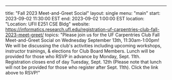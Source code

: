 ---
title: "Fall 2023 Meet-and-Greet Social"
layout: single
menu: "main"
start: 2023-09-02 11:30:00 EST
end: 2023-09-02 1:00:00 EST
location: "Location: UFII E251 CSE Bldg"
website: https://informatics.research.ufl.edu/registration-uf-carpentries-club-fall-2023-meet-greet/
topics: "Please join us for the UF Carpentries Club Fall Meet-and-Greet Social on Wednesday September 13th, 11:30am-1:00pm! 
We will be discussing the club's activities including upcoming workshops, instructor trainings, & elections for Club Board Members. 
Lunch will be provided for those who RSVP in advance by Monday, Sept. 11th. 
Registration closes end of day Tuesday, Sept. 12th (Please note that lunch will not be provided for those who register after Sept. 11th). 
Click the link above to RSVP!"

